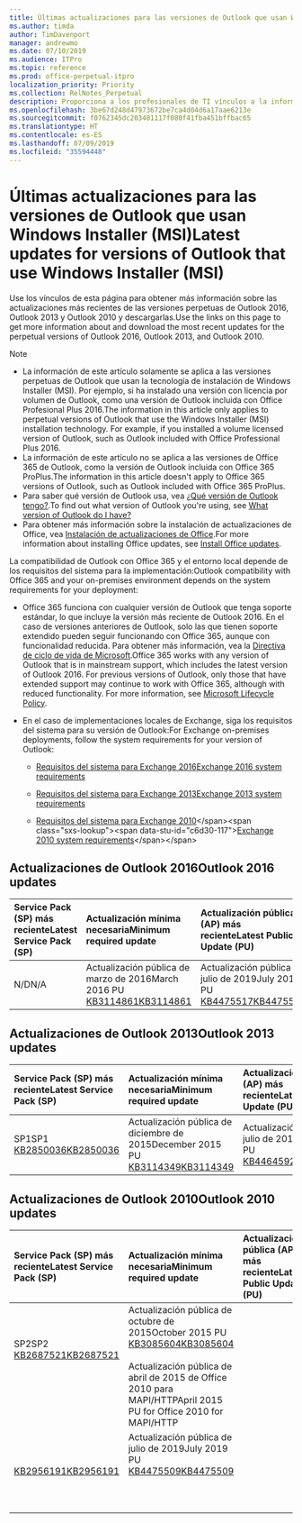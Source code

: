 ```yaml
---
title: Últimas actualizaciones para las versiones de Outlook que usan Windows Installer (MSI)
ms.author: timda
author: TimDavenport
manager: andrewmo
ms.date: 07/10/2019
ms.audience: ITPro
ms.topic: reference
ms.prod: office-perpetual-itpro
localization_priority: Priority
ms.collection: RelNotes_Perpetual
description: Proporciona a los profesionales de TI vínculos a la información de las últimas actualizaciones de las versiones perpetuas de Outlook 2016, Outlook 2013 y Outlook 2010.
ms.openlocfilehash: 3be67d248d47973672be7ca4d04d6a17aae6213e
ms.sourcegitcommit: f0762345dc203481117f080f41fba451bffbac65
ms.translationtype: HT
ms.contentlocale: es-ES
ms.lasthandoff: 07/09/2019
ms.locfileid: "35594448"
---
```

# <a name="latest-updates-for-versions-of-outlook-that-use-windows-installer-msi"></a><span data-ttu-id="c6d30-103">Últimas actualizaciones para las versiones de Outlook que usan Windows Installer (MSI)</span><span class="sxs-lookup"><span data-stu-id="c6d30-103">Latest updates for versions of Outlook that use Windows Installer (MSI)</span></span>

<span data-ttu-id="c6d30-104">Use los vínculos de esta página para obtener más información sobre las actualizaciones más recientes de las versiones perpetuas de Outlook 2016, Outlook 2013 y Outlook 2010 y descargarlas.</span><span class="sxs-lookup"><span data-stu-id="c6d30-104">Use the links on this page to get more information about and download the most recent updates for the perpetual versions of Outlook 2016, Outlook 2013, and Outlook 2010.</span></span>
  
> [!NOTE]
> - <span data-ttu-id="c6d30-p101">La información de este artículo solamente se aplica a las versiones perpetuas de Outlook que usan la tecnología de instalación de Windows Installer (MSI). Por ejemplo, si ha instalado una versión con licencia por volumen de Outlook, como una versión de Outlook incluida con Office Profesional Plus 2016.</span><span class="sxs-lookup"><span data-stu-id="c6d30-p101">The information in this article only applies to perpetual versions of Outlook that use the Windows Installer (MSI) installation technology. For example, if you installed a volume licensed version of Outlook, such as Outlook included with Office Professional Plus 2016.</span></span>
> - <span data-ttu-id="c6d30-107">La información de este artículo no se aplica a las versiones de Office 365 de Outlook, como la versión de Outlook incluida con Office 365 ProPlus.</span><span class="sxs-lookup"><span data-stu-id="c6d30-107">The information in this article doesn't apply to Office 365 versions of Outlook, such as Outlook included with Office 365 ProPlus.</span></span>
> - <span data-ttu-id="c6d30-108">Para saber qué versión de Outlook usa, vea [¿Qué versión de Outlook tengo?](https://support.office.com/article/b3a9568c-edb5-42b9-9825-d48d82b2257c).</span><span class="sxs-lookup"><span data-stu-id="c6d30-108">To find out what version of Outlook you're using, see [What version of Outlook do I have?](https://support.office.com/article/b3a9568c-edb5-42b9-9825-d48d82b2257c)</span></span>
> - <span data-ttu-id="c6d30-109">Para obtener más información sobre la instalación de actualizaciones de Office, vea [Instalación de actualizaciones de Office](https://support.office.com/article/2ab296f3-7f03-43a2-8e50-46de917611c5).</span><span class="sxs-lookup"><span data-stu-id="c6d30-109">For more information about installing Office updates, see [Install Office updates](https://support.office.com/article/2ab296f3-7f03-43a2-8e50-46de917611c5).</span></span> 
  
<span data-ttu-id="c6d30-110">La compatibilidad de Outlook con Office 365 y el entorno local depende de los requisitos del sistema para la implementación:</span><span class="sxs-lookup"><span data-stu-id="c6d30-110">Outlook compatibility with Office 365 and your on-premises environment depends on the system requirements for your deployment:</span></span>
  
- <span data-ttu-id="c6d30-p102">Office 365 funciona con cualquier versión de Outlook que tenga soporte estándar, lo que incluye la versión más reciente de Outlook 2016. En el caso de versiones anteriores de Outlook, solo las que tienen soporte extendido pueden seguir funcionando con Office 365, aunque con funcionalidad reducida. Para obtener más información, vea la [Directiva de ciclo de vida de Microsoft](https://support.microsoft.com/lifecycle).</span><span class="sxs-lookup"><span data-stu-id="c6d30-p102">Office 365 works with any version of Outlook that is in mainstream support, which includes the latest version of Outlook 2016. For previous versions of Outlook, only those that have extended support may continue to work with Office 365, although with reduced functionality. For more information, see [Microsoft Lifecycle Policy](https://support.microsoft.com/lifecycle).</span></span>
    
- <span data-ttu-id="c6d30-114">En el caso de implementaciones locales de Exchange, siga los requisitos del sistema para su versión de Outlook:</span><span class="sxs-lookup"><span data-stu-id="c6d30-114">For Exchange on-premises deployments, follow the system requirements for your version of Outlook:</span></span>
    
  - [<span data-ttu-id="c6d30-115">Requisitos del sistema para Exchange 2016</span><span class="sxs-lookup"><span data-stu-id="c6d30-115">Exchange 2016 system requirements</span></span>](https://docs.microsoft.com/Exchange/plan-and-deploy/system-requirements)
    
  - [<span data-ttu-id="c6d30-116">Requisitos del sistema para Exchange 2013</span><span class="sxs-lookup"><span data-stu-id="c6d30-116">Exchange 2013 system requirements</span></span>](https://docs.microsoft.com/exchange/exchange-2013-system-requirements-exchange-2013-help)
    
  - <span data-ttu-id="c6d30-117">[Requisitos del sistema para Exchange 2010](https://docs.microsoft.com/previous-versions/office/exchange-server-2010/aa996719(v=exchg.141))</span><span class="sxs-lookup"><span data-stu-id="c6d30-117">[Exchange 2010 system requirements](https://docs.microsoft.com/previous-versions/office/exchange-server-2010/aa996719(v=exchg.141))</span></span>

   
## <a name="outlook-2016-updates"></a><span data-ttu-id="c6d30-118">Actualizaciones de Outlook 2016</span><span class="sxs-lookup"><span data-stu-id="c6d30-118">Outlook 2016 updates</span></span>

|<span data-ttu-id="c6d30-119">**Service Pack (SP) más reciente**</span><span class="sxs-lookup"><span data-stu-id="c6d30-119">**Latest Service Pack (SP)**</span></span>|<span data-ttu-id="c6d30-120">**Actualización mínima necesaria**</span><span class="sxs-lookup"><span data-stu-id="c6d30-120">**Minimum required update**</span></span>|<span data-ttu-id="c6d30-121">**Actualización pública (AP) más reciente**</span><span class="sxs-lookup"><span data-stu-id="c6d30-121">**Latest Public Update (PU)**</span></span>|
|:-----|:-----|:-----|
|<span data-ttu-id="c6d30-122">N/D</span><span class="sxs-lookup"><span data-stu-id="c6d30-122">N/A</span></span>  <br/> |<span data-ttu-id="c6d30-123">Actualización pública de marzo de 2016</span><span class="sxs-lookup"><span data-stu-id="c6d30-123">March 2016 PU</span></span> <br/>[<span data-ttu-id="c6d30-124">KB3114861</span><span class="sxs-lookup"><span data-stu-id="c6d30-124">KB3114861</span></span>](https://support.microsoft.com/help/3114861) <br/> |<span data-ttu-id="c6d30-125">Actualización pública de julio de 2019</span><span class="sxs-lookup"><span data-stu-id="c6d30-125">July 2019 PU</span></span> <br/>[<span data-ttu-id="c6d30-126">KB4475517</span><span class="sxs-lookup"><span data-stu-id="c6d30-126">KB4475517</span></span>](https://support.microsoft.com/help/4475517) 

## <a name="outlook-2013-updates"></a><span data-ttu-id="c6d30-127">Actualizaciones de Outlook 2013</span><span class="sxs-lookup"><span data-stu-id="c6d30-127">Outlook 2013 updates</span></span>

|<span data-ttu-id="c6d30-128">**Service Pack (SP) más reciente**</span><span class="sxs-lookup"><span data-stu-id="c6d30-128">**Latest Service Pack (SP)**</span></span>|<span data-ttu-id="c6d30-129">**Actualización mínima necesaria**</span><span class="sxs-lookup"><span data-stu-id="c6d30-129">**Minimum required update**</span></span>|<span data-ttu-id="c6d30-130">**Actualización pública (AP) más reciente**</span><span class="sxs-lookup"><span data-stu-id="c6d30-130">**Latest Public Update (PU)**</span></span>|
|:-----|:-----|:-----|
|<span data-ttu-id="c6d30-131">SP1</span><span class="sxs-lookup"><span data-stu-id="c6d30-131">SP1</span></span>  <br/>[<span data-ttu-id="c6d30-132">KB2850036</span><span class="sxs-lookup"><span data-stu-id="c6d30-132">KB2850036</span></span>](https://go.microsoft.com/fwlink/p/?LinkId=512538) <br/> |<span data-ttu-id="c6d30-133">Actualización pública de diciembre de 2015</span><span class="sxs-lookup"><span data-stu-id="c6d30-133">December 2015 PU</span></span> <br/>[<span data-ttu-id="c6d30-134">KB3114349</span><span class="sxs-lookup"><span data-stu-id="c6d30-134">KB3114349</span></span>](https://support.microsoft.com/kb/3114349) <br/> |<span data-ttu-id="c6d30-135">Actualización pública de julio de 2019</span><span class="sxs-lookup"><span data-stu-id="c6d30-135">July 2019 PU</span></span> <br/>[<span data-ttu-id="c6d30-136">KB4464592</span><span class="sxs-lookup"><span data-stu-id="c6d30-136">KB4464592</span></span>](https://support.microsoft.com/help/4464592)  |
   
## <a name="outlook-2010-updates"></a><span data-ttu-id="c6d30-137">Actualizaciones de Outlook 2010</span><span class="sxs-lookup"><span data-stu-id="c6d30-137">Outlook 2010 updates</span></span>

|<span data-ttu-id="c6d30-138">**Service Pack (SP) más reciente**</span><span class="sxs-lookup"><span data-stu-id="c6d30-138">**Latest Service Pack (SP)**</span></span>|<span data-ttu-id="c6d30-139">**Actualización mínima necesaria**</span><span class="sxs-lookup"><span data-stu-id="c6d30-139">**Minimum required update**</span></span>|<span data-ttu-id="c6d30-140">**Actualización pública (AP) más reciente**</span><span class="sxs-lookup"><span data-stu-id="c6d30-140">**Latest Public Update (PU)**</span></span>|
|:-----|:-----|:-----|
|<span data-ttu-id="c6d30-141">SP2</span><span class="sxs-lookup"><span data-stu-id="c6d30-141">SP2</span></span> <br/>[<span data-ttu-id="c6d30-142">KB2687521</span><span class="sxs-lookup"><span data-stu-id="c6d30-142">KB2687521</span></span>](https://go.microsoft.com/fwlink/p/?LinkId=512542) <br><br><br><br/> |<span data-ttu-id="c6d30-143">Actualización pública de octubre de 2015</span><span class="sxs-lookup"><span data-stu-id="c6d30-143">October 2015 PU</span></span> <br/> [<span data-ttu-id="c6d30-144">KB3085604</span><span class="sxs-lookup"><span data-stu-id="c6d30-144">KB3085604</span></span>](https://support.microsoft.com/kb/3085604) <br/><br/>  <span data-ttu-id="c6d30-145">Actualización pública de abril de 2015 de Office 2010 para MAPI/HTTP</span><span class="sxs-lookup"><span data-stu-id="c6d30-145">April 2015 PU for Office 2010 for MAPI/HTTP</span></span> <br/> <span data-ttu-id="c6d30-146">
  [KB2956191](https://support.microsoft.com/es-ES/help/2956191/april-14-2015-update-for-office-2010-kb2956191)</span><span class="sxs-lookup"><span data-stu-id="c6d30-146">[KB2956191](https://support.microsoft.com/en-us/help/2956191/april-14-2015-update-for-office-2010-kb2956191)</span></span> <br/> |<span data-ttu-id="c6d30-147">Actualización pública de julio de 2019</span><span class="sxs-lookup"><span data-stu-id="c6d30-147">July 2019 PU</span></span> <br/>[<span data-ttu-id="c6d30-148">KB4475509</span><span class="sxs-lookup"><span data-stu-id="c6d30-148">KB4475509</span></span>](https://support.microsoft.com/help/4475509) <br><br><br><br/>|
   

